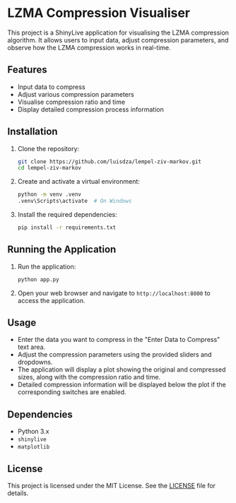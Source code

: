 # LZMA Compression Visualiser

This project is a ShinyLive application for visualising the LZMA compression algorithm. It allows users to input data, adjust compression parameters, and observe how the LZMA compression works in real-time.

## Features
- Input data to compress
- Adjust various compression parameters
- Visualise compression ratio and time
- Display detailed compression process information

## Installation

1. Clone the repository:
    ```sh
    git clone https://github.com/luisdza/lempel-ziv-markov.git
    cd lempel-ziv-markov
    ```

2. Create and activate a virtual environment:
    ```sh
    python -m venv .venv
    .venv\Scripts\activate  # On Windows
    ```

3. Install the required dependencies:
    ```sh
    pip install -r requirements.txt
    ```

## Running the Application

1. Run the application:
    ```sh
    python app.py
    ```

2. Open your web browser and navigate to `http://localhost:8000` to access the application.

## Usage

- Enter the data you want to compress in the "Enter Data to Compress" text area.
- Adjust the compression parameters using the provided sliders and dropdowns.
- The application will display a plot showing the original and compressed sizes, along with the compression ratio and time.
- Detailed compression information will be displayed below the plot if the corresponding switches are enabled.

## Dependencies

- Python 3.x
- `shinylive`
- `matplotlib`

## License

This project is licensed under the MIT License. See the [LICENSE](LICENSE) file for details.
